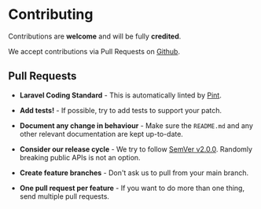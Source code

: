 # Contributing

Contributions are **welcome** and will be fully **credited**.

We accept contributions via Pull Requests on [Github](https://github.com/LaravelCssInliner/skeleton-php).

## Pull Requests

- **Laravel Coding Standard** - This is automatically linted by [Pint](https://github.com/laravel/pint).

- **Add tests!** - If possible, try to add tests to support your patch.

- **Document any change in behaviour** - Make sure the `README.md` and any other relevant documentation are kept up-to-date.

- **Consider our release cycle** - We try to follow [SemVer v2.0.0](https://semver.org). Randomly breaking public APIs is not an option.

- **Create feature branches** - Don't ask us to pull from your main branch.

- **One pull request per feature** - If you want to do more than one thing, send multiple pull requests.
